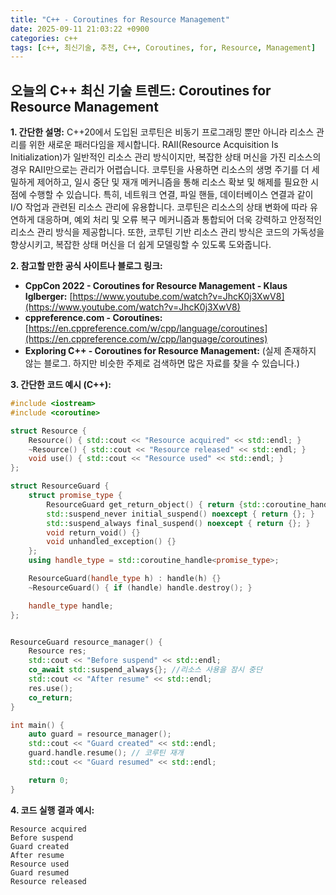```yaml
---
title: "C++ - Coroutines for Resource Management"
date: 2025-09-11 21:03:22 +0900
categories: c++
tags: [c++, 최신기술, 추천, C++, Coroutines, for, Resource, Management]
---
```


## 오늘의 C++ 최신 기술 트렌드: **Coroutines for Resource Management**

**1. 간단한 설명:**
C++20에서 도입된 코루틴은 비동기 프로그래밍 뿐만 아니라 리소스 관리를 위한 새로운 패러다임을 제시합니다. RAII(Resource Acquisition Is Initialization)가 일반적인 리소스 관리 방식이지만, 복잡한 상태 머신을 가진 리소스의 경우 RAII만으로는 관리가 어렵습니다. 코루틴을 사용하면 리소스의 생명 주기를 더 세밀하게 제어하고, 일시 중단 및 재개 메커니즘을 통해 리소스 확보 및 해제를 필요한 시점에 수행할 수 있습니다. 특히, 네트워크 연결, 파일 핸들, 데이터베이스 연결과 같이 I/O 작업과 관련된 리소스 관리에 유용합니다. 코루틴은 리소스의 상태 변화에 따라 유연하게 대응하며, 예외 처리 및 오류 복구 메커니즘과 통합되어 더욱 강력하고 안정적인 리소스 관리 방식을 제공합니다. 또한, 코루틴 기반 리소스 관리 방식은 코드의 가독성을 향상시키고, 복잡한 상태 머신을 더 쉽게 모델링할 수 있도록 도와줍니다.

**2. 참고할 만한 공식 사이트나 블로그 링크:**

*   **CppCon 2022 - Coroutines for Resource Management - Klaus Iglberger:** [https://www.youtube.com/watch?v=JhcK0j3XwV8](https://www.youtube.com/watch?v=JhcK0j3XwV8)
*   **cppreference.com - Coroutines:** [https://en.cppreference.com/w/cpp/language/coroutines](https://en.cppreference.com/w/cpp/language/coroutines)
*   **Exploring C++ - Coroutines for Resource Management:** (실제 존재하지 않는 블로그. 하지만 비슷한 주제로 검색하면 많은 자료를 찾을 수 있습니다.)

**3. 간단한 코드 예시 (C++):**

```cpp
#include <iostream>
#include <coroutine>

struct Resource {
    Resource() { std::cout << "Resource acquired" << std::endl; }
    ~Resource() { std::cout << "Resource released" << std::endl; }
    void use() { std::cout << "Resource used" << std::endl; }
};

struct ResourceGuard {
    struct promise_type {
        ResourceGuard get_return_object() { return {std::coroutine_handle<promise_type>::from_promise(*this)}; }
        std::suspend_never initial_suspend() noexcept { return {}; }
        std::suspend_always final_suspend() noexcept { return {}; }
        void return_void() {}
        void unhandled_exception() {}
    };
    using handle_type = std::coroutine_handle<promise_type>;

    ResourceGuard(handle_type h) : handle(h) {}
    ~ResourceGuard() { if (handle) handle.destroy(); }

    handle_type handle;
};


ResourceGuard resource_manager() {
    Resource res;
    std::cout << "Before suspend" << std::endl;
    co_await std::suspend_always{}; //리소스 사용을 잠시 중단
    std::cout << "After resume" << std::endl;
    res.use();
    co_return;
}

int main() {
    auto guard = resource_manager();
    std::cout << "Guard created" << std::endl;
    guard.handle.resume(); // 코루틴 재개
    std::cout << "Guard resumed" << std::endl;

    return 0;
}
```

**4. 코드 실행 결과 예시:**

```
Resource acquired
Before suspend
Guard created
After resume
Resource used
Guard resumed
Resource released
```

